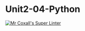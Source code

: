 # Unit2-04-Python
[![Mr Coxall's Super Linter](https://github.com/ICS3U-C-Programming-SantiagoH/Unit2-04-Python/workflows/Mr%20Coxall's%20Super%20Linter/badge.svg)](https://github.com/ICS3U-C-Programming-SantiagoH/Unit2-04-Python/actions/)
